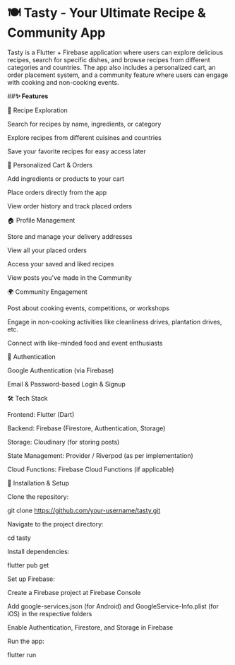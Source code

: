 # **🍽️ Tasty - Your Ultimate Recipe & Community App**

Tasty is a Flutter + Firebase application where users can explore delicious recipes, search for specific dishes, and browse recipes from different categories and countries. The app also includes a personalized cart, an order placement system, and a community feature where users can engage with cooking and non-cooking events.

##**✨ Features**

🥘 Recipe Exploration

Search for recipes by name, ingredients, or category

Explore recipes from different cuisines and countries

Save your favorite recipes for easy access later

🛒 Personalized Cart & Orders

Add ingredients or products to your cart

Place orders directly from the app

View order history and track placed orders

🏠 Profile Management

Store and manage your delivery addresses

View all your placed orders

Access your saved and liked recipes

View posts you've made in the Community

🌍 Community Engagement

Post about cooking events, competitions, or workshops

Engage in non-cooking activities like cleanliness drives, plantation drives, etc.

Connect with like-minded food and event enthusiasts

🔑 Authentication

Google Authentication (via Firebase)

Email & Password-based Login & Signup

🛠️ Tech Stack

Frontend: Flutter (Dart)

Backend: Firebase (Firestore, Authentication, Storage)

Storage: Cloudinary (for storing posts)

State Management: Provider / Riverpod (as per implementation)

Cloud Functions: Firebase Cloud Functions (if applicable)

🚀 Installation & Setup

Clone the repository:

git clone https://github.com/your-username/tasty.git

Navigate to the project directory:

cd tasty

Install dependencies:

flutter pub get

Set up Firebase:

Create a Firebase project at Firebase Console

Add google-services.json (for Android) and GoogleService-Info.plist (for iOS) in the respective folders

Enable Authentication, Firestore, and Storage in Firebase

Run the app:

flutter run


